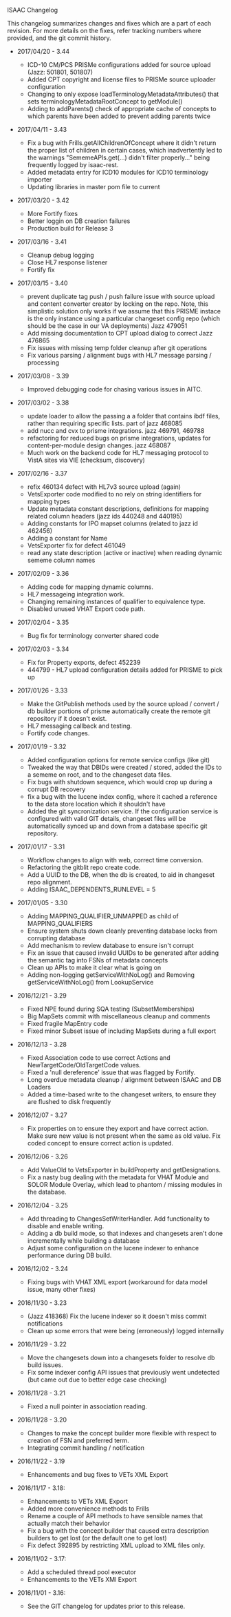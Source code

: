 ISAAC Changelog 

This changelog summarizes changes and fixes which are a part of each revision.  For more details on the fixes, refer tracking numbers 
where provided, and the git commit history.

* 2017/04/20 - 3.44
    * ICD-10 CM/PCS PRISMe configurations added for source upload (Jazz: 501801, 501807)
    * Added CPT copyright and license files to PRISMe source uploader configuration
    * Changing to only expose loadTerminologyMetadataAttributes() that sets
terminologyMetadataRootConcept to getModule()
	* Adding to addParents() check of appropriate cache of concepts to which
parents have been added to prevent adding parents twice

* 2017/04/11 - 3.43
    * Fix a bug with Frills.getAllChildrenOfConcept where it didn't return the proper list of children in certain cases, which inadvertently led to 
        the warnings "SememeAPIs.get(...) didn't filter properly..." being frequently logged by isaac-rest.  
	* Added metadata entry for ICD10 modules for ICD10 terminology importer
	* Updating libraries in master pom file to current

* 2017/03/20 - 3.42
	* More Fortify fixes
	* Better loggin on DB creation failures
	* Production build for Release 3

* 2017/03/16 - 3.41
    * Cleanup debug logging
    * Close HL7 response listener
    * Fortify fix

* 2017/03/15 - 3.40
    * prevent duplicate tag push / push failure issue with source upload and content converter creator by locking on the repo.  Note, this simplistic 
        solution only works if we assume that this PRISME instace is the only instance using a particular changeset config repo (which should be
        the case in our VA deployments) Jazz 479051
    * Add missing documentation to CPT upload dialog to correct Jazz 476865
    * Fix issues with missing temp folder cleanup after git operations
    * Fix various parsing / alignment bugs with HL7 message parsing / processing

* 2017/03/08 - 3.39
    * Improved debugging code for chasing various issues in AITC.

* 2017/03/02 - 3.38
    * update loader to allow the passing a a folder that contains ibdf files, rather than requiring specific lists.  part of jazz 468085
    * add nucc and cvx to prisme integrations.  jazz 469791, 469788
    * refactoring for reduced bugs on prisme integrations, updates for content-per-module design changes.  jazz 468087
    * Much work on the backend code for HL7 messaging protocol to VistA sites via VIE (checksum, discovery)

* 2017/02/16 - 3.37
    * refix 460134 defect with HL7v3 source upload (again)
    * VetsExporter code modified to no rely on string identifiers for mapping types
    * Update metadata constant descriptions, definitions for mapping related column headers (jazz ids 440248 and 440195)
    * Adding constants for IPO mapset columns (related to jazz id 462456) 
    * Adding a constant for Name
    * VetsExporter fix for defect 461049
    * read any state description (active or inactive) when reading dynamic sememe column names

* 2017/02/09 - 3.36
    * Adding code for mapping dynamic columns.
    * HL7 messageing integration work.
    * Changing remaining instances of qualifier to equivalence type.
    * Disabled unused VHAT Export code path.

* 2017/02/04 - 3.35
    * Bug fix for terminology converter shared code

* 2017/02/03 - 3.34
    * Fix for Property exports, defect 452239
    * 444799 - HL7 upload configuration details added for PRISME to pick up

* 2017/01/26 - 3.33
    * Make the GitPublish methods used by the source upload / convert / db builder portions of prisme automatically create the remote git repository if it doesn't exist.
    * HL7 messaging callback and testing.
    * Fortify code changes.
    
* 2017/01/19 - 3.32
    * Added configuration options for remote service configs (like git)
    * Tweaked the way that DBIDs were created / stored, added the IDs to a sememe on root, and to the changeset data files.
    * Fix bugs with shutdown sequence, which would crop up during a corrupt DB recovery
    * fix a bug with the lucene index config, where it cached a reference to the data store location which it shouldn't have
    * Added the git syncronization service.  If the configuration service is configured with valid GIT details, changeset files
        will be automatically synced up and down from a database specific git repository. 

* 2017/01/17 - 3.31
    * Workflow changes to align with web, correct time conversion.
    * Refactoring the gitblit repo create code.
    * Add a UUID to the DB, when the db is created, to aid in changeset repo alignment.
    * Adding ISAAC_DEPENDENTS_RUNLEVEL = 5

* 2017/01/05 - 3.30
    * Adding MAPPING_QUALIFIER_UNMAPPED as child of MAPPING_QUALIFIERS
    * Ensure system shuts down cleanly preventing database locks from corrupting database
    * Add mechanism to review database to ensure isn't corrupt
    * Fix an issue that caused invalid UUIDs to be generated after adding the semantic tag into FSNs of metadata concepts
    * Clean up APIs to make it clear what is going on
    * Adding non-logging getServiceWithNoLog() and Removing getServiceWithNoLog() from LookupService

* 2016/12/21 - 3.29
    * Fixed NPE found during SQA testing (SubsetMemberships)
    * Big MapSets commit with miscellaneous cleanup and comments
    * Fixed fragile MapEntry code
    * Fixed minor Subset issue of including MapSets during a full export

* 2016/12/13 - 3.28
    * Fixed Association code to use correct Actions and NewTargetCode/OldTargetCode values.
    * Fixed a 'null dereference' issue that was flagged by Fortify.
    * Long overdue metadata cleanup / alignment between ISAAC and DB Loaders
    * Added a time-based write to the changeset writers, to ensure they are flushed to disk frequently

* 2016/12/07 - 3.27
    * Fix properties on to ensure they export and have correct action. Make sure new value is not present when the same as old value. Fix coded
        concept to ensure correct action is updated.

* 2016/12/06 - 3.26
    * Add ValueOld to VetsExporter in buildProperty and getDesignations.
    * Fix a nasty bug dealing with the metadata for VHAT Module and SOLOR Module Overlay, which lead to phantom / missing 
        modules in the database.

* 2016/12/04 - 3.25
    * Add threading to ChangesSetWriterHandler.  Add functionality to disable and enable writing. 
    * Adding a db build mode, so that indexes and changesets aren't done incrementally while building
        a database
    * Adjust some configuration on the lucene indexer to enhance performance during DB build.

* 2016/12/02 - 3.24
    * Fixing bugs with VHAT XML export (workaround for data model issue, many other fixes)

* 2016/11/30 - 3.23
    * (Jazz 418368) Fix the lucene indexer so it doesn't miss commit notifications
    * Clean up some errors that were being (erroneously) logged internally

* 2016/11/29 - 3.22
    * Move the changesets down into a changesets folder to resolve db build issues.
    * Fix some indexer config API issues that previously went undetected (but came out due to better edge case checking)

* 2016/11/28 - 3.21
    * Fixed a null pointer in association reading.

* 2016/11/28 - 3.20
    * Changes to make the concept builder more flexible with respect to creation of FSN and preferred term.
    * Integrating commit handling / notification

* 2016/11/22 - 3.19
    * Enhancements and bug fixes to VETs XML Export

* 2016/11/17 - 3.18: 
    * Enhancements to VETs XML Export
    * Added more convenience methods to Frills
    * Rename a couple of API methods to have sensible names that actually match their behavior
    * Fix a bug with the concept builder that caused extra description builders to get lost (or the default one to get lost)
    * Fix defect 392895 by restricting XML upload to XML files only.

* 2016/11/02 - 3.17: 
    * Add a scheduled thread pool executor
    * Enhancements to the VETs XMl Export

* 2016/11/01 - 3.16: 
    * See the GIT changelog for updates prior to this release.
